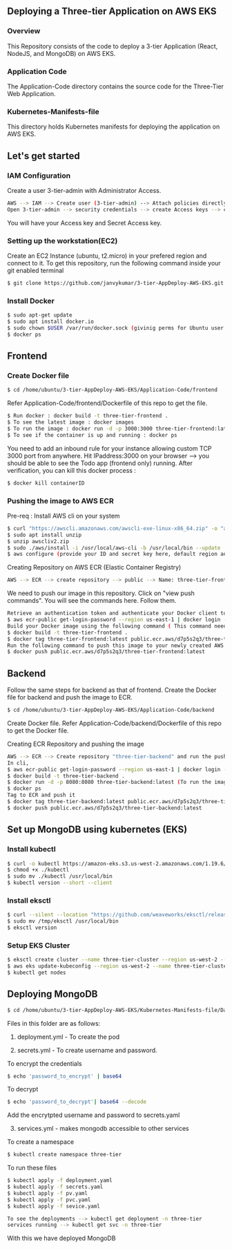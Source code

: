## Deploying a Three-tier Application on AWS EKS

### Overview

This Repository consists of the code to deploy a 3-tier Application (React, NodeJS, and MongoDB) on AWS EKS.

### Application Code 
The Application-Code directory contains the source code for the Three-Tier Web Application.

### Kubernetes-Manifests-file
This directory holds Kubernetes manifests for deploying the application on AWS EKS.

## Let's get started

### IAM Configuration
Create a user 3-tier-admin with Administrator Access.
```bash
AWS --> IAM --> Create user (3-tier-admin) --> Attach policies directly --> AdministratorAccess --> create admin
Open 3-tier-admin --> security credentials --> create Access keys --> cli --> create
```
You will have your Access key and Secret Access key.

### Setting up the workstation(EC2)
Create an EC2 Instance (ubuntu, t2.micro) in your prefered region and connect to it.
To get this repository, run the following command inside your git enabled terminal
```bash
$ git clone https://github.com/janvykumar/3-tier-AppDeploy-AWS-EKS.git
```

### Install Docker
```bash
$ sudo apt-get update
$ sudo apt install docker.io
$ sudo chown $USER /var/run/docker.sock (givinig perms for Ubuntu user to run docker)
$ docker ps
```

## Frontend

### Create Docker file
```bash
$ cd /home/ubuntu/3-tier-AppDeploy-AWS-EKS/Application-Code/frontend
```
Refer Application-Code/frontend/Dockerfile of this repo to get the file.
```bash
$ Run docker : docker build -t three-tier-frontend .
$ To see the latest image : docker images
$ To run the image : docker run -d -p 3000:3000 three-tier-frontend:latest ( react runs on port 3000 by default )
$ To see if the container is up and running : docker ps
```
You need to add an inbound rule for your instance allowing custom TCP 3000 port from anywhere.
Hit IPaddress:3000 on your browser --> you should be able to see the Todo app (frontend only) running.
After verification, you can kill this docker process : 
```bash
$ docker kill containerID
```

### Pushing the image to AWS ECR
Pre-req : Install AWS cli on your system
```bash
$ curl "https://awscli.amazonaws.com/awscli-exe-linux-x86_64.zip" -o "awscliv2.zip"
$ sudo apt install unzip
$ unzip awscliv2.zip
$ sudo ./aws/install -i /usr/local/aws-cli -b /usr/local/bin --update
$ aws configure (provide your ID and secret key here, default region and output can be left blank)
```
Creating Repository on AWS ECR (Elastic Container Registry)
```bash
AWS --> ECR --> create repository --> public --> Name: three-tier-frontend --> create
```
We need to push our image in this repository. Click on "view push commands". You will see the commands here. Follow them.
```bash
Retrieve an authentication token and authenticate your Docker client to your registry. Use the AWS CLI:
$ aws ecr-public get-login-password --region us-east-1 | docker login --username AWS --password-stdin public.ecr.aws/d7p5s2q3
Build your Docker image using the following command ( This command needs to be run in the directory where your frontend docker file resides)
$ docker build -t three-tier-frontend .
$ docker tag three-tier-frontend:latest public.ecr.aws/d7p5s2q3/three-tier-frontend:latest
Run the following command to push this image to your newly created AWS repository:
$ docker push public.ecr.aws/d7p5s2q3/three-tier-frontend:latest
```

## Backend

Follow the same steps for backend as that of frontend. Create the Docker file for backend and push the image to ECR.
```bash
$ cd /home/ubuntu/3-tier-AppDeploy-AWS-EKS/Application-Code/backend
```
Create Docker file. Refer Application-Code/backend/Dockerfile of this repo to get the Docker file.

Creating ECR Repository and pushing the image
```bash
AWS --> ECR --> Create repository "three-tier-backend" and run the push commands.
In cli,
$ aws ecr-public get-login-password --region us-east-1 | docker login --username AWS --password-stdin public.ecr.aws/d7p5s2q3
$ docker build -t three-tier-backend .
$ docker run -d -p 8080:8080 three-tier-backend:latest (To run the image)
$ docker ps
Tag to ECR and push it
$ docker tag three-tier-backend:latest public.ecr.aws/d7p5s2q3/three-tier-backend:latest
$ docker push public.ecr.aws/d7p5s2q3/three-tier-backend:latest
```

## Set up MongoDB using kubernetes (EKS)

### Install kubectl
```bash
$ curl -o kubectl https://amazon-eks.s3.us-west-2.amazonaws.com/1.19.6/2021-01-05/bin/linux/amd64/kubectl
$ chmod +x ./kubectl
$ sudo mv ./kubectl /usr/local/bin
$ kubectl version --short --client
```

### Install eksctl
```bash
$ curl --silent --location "https://github.com/weaveworks/eksctl/releases/latest/download/eksctl_$(uname -s)_amd64.tar.gz" | tar xz -C /tmp
$ sudo mv /tmp/eksctl /usr/local/bin
$ eksctl version
```

### Setup EKS Cluster
```bash
$ eksctl create cluster --name three-tier-cluster --region us-west-2 --node-type t2.medium --nodes-min 2 --nodes-max 2 ( stack is deployed using cloud formation)
$ aws eks update-kubeconfig --region us-west-2 --name three-tier-cluster
$ kubectl get nodes
```

## Deploying MongoDB

```bash
$ cd /home/ubuntu/3-tier-AppDeploy-AWS-EKS/Kubernetes-Manifests-file/Database
```
Files in this folder are as follows:

1. deployment.yml - To create the pod

2. secrets.yml - To create username and password.

To encrypt the credentials
```bash
$ echo 'password_to_encrypt' | base64
```
              
To decrypt 
```bash
$ echo 'password_to_decrypt'| base64 --decode
```

Add the encrytpted username and password to secrets.yaml
              
3. services.yml - makes mongodb accessible to other services

To create a namespace
```bash
$ kubectl create namespace three-tier
```
To run these files
```bash
$ kubectl apply -f deployment.yaml
$ kubectl apply -f secrets.yaml
$ kubectl apply -f pv.yaml
$ kubectl apply -f pvc.yaml
$ kubectl apply -f sevice.yaml
```
```bash
To see the deployments --> kubectl get deployment -n three-tier
services running --> kubectl get svc -n three-tier
```

With this we have deployed MongoDB




